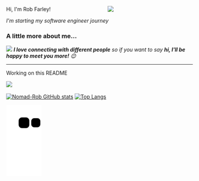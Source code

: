 Hi, I'm Rob Farley!
<img align='right' src="https://media.giphy.com/media/M9gbBd9nbDrOTu1Mqx/giphy.gif" width="230">
<p><em>I'm starting my software engineer journey
</em></p>


### A little more about me...  

<img src="https://media.giphy.com/media/LnQjpWaON8nhr21vNW/giphy.gif" width="60"> <em><b>I love connecting with different people</b> so if you want to say <b>hi, I'll be happy to meet you more!</b> 😊</em>

---
Working on this README

<img src="https://media.giphy.com/media/ZIpTnlApULm08DRxsc/giphy.gif" width="140">

[![Nomad-Rob GitHub stats](https://github-readme-stats.vercel.app/api?username=Nomad-Rob&show_icons=true&theme=radical)](https://github.com/Nomad-Rob/github-readme-stats)
[![Top Langs](https://github-readme-stats.vercel.app/api/top-langs/?username=Nomad-Rob&layout=compact&theme=radical)](https://github.com/Nomad-Rob/github-readme-stats)

![Snake animation](https://github.com/Nomad-Rob/Nomad-Rob/blob/output/github-contribution-grid-snake.svg)
